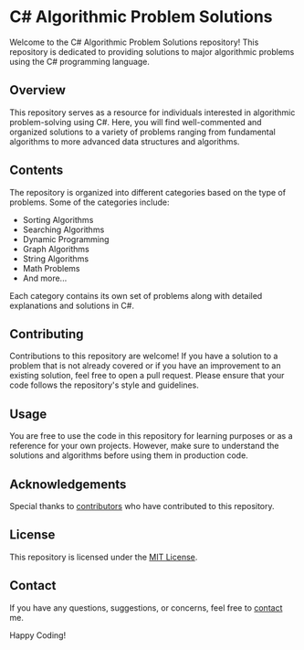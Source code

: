 # C# Algorithmic Problem Solutions

Welcome to the C# Algorithmic Problem Solutions repository! This repository is dedicated to providing solutions to major algorithmic problems using the C# programming language.

## Overview

This repository serves as a resource for individuals interested in algorithmic problem-solving using C#. Here, you will find well-commented and organized solutions to a variety of problems ranging from fundamental algorithms to more advanced data structures and algorithms.

## Contents

The repository is organized into different categories based on the type of problems. Some of the categories include:

- Sorting Algorithms
- Searching Algorithms
- Dynamic Programming
- Graph Algorithms
- String Algorithms
- Math Problems
- And more...

Each category contains its own set of problems along with detailed explanations and solutions in C#.

## Contributing

Contributions to this repository are welcome! If you have a solution to a problem that is not already covered or if you have an improvement to an existing solution, feel free to open a pull request. Please ensure that your code follows the repository's style and guidelines.

## Usage

You are free to use the code in this repository for learning purposes or as a reference for your own projects. However, make sure to understand the solutions and algorithms before using them in production code.

## Acknowledgements

Special thanks to [contributors](CONTRIBUTORS.md) who have contributed to this repository.

## License

This repository is licensed under the [MIT License](LICENSE).

## Contact

If you have any questions, suggestions, or concerns, feel free to [contact](mailto:akhileshsingh72@gmail.com) me.

Happy Coding!

